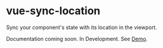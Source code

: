 # vue-sync-location

Sync your component's state with its location in the viewport.

Documentation coming soon. In Development.
See [Demo](https://adrienhobbs.github.io/vue-sync-location/).
